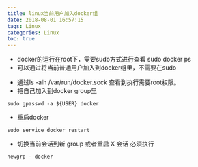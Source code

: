 ```yaml
---
title: linux当前用户加入docker组
date: 2018-08-01 16:57:15
tags: Linux
categories: Linux
toc: true
---
```


- docker的运行在root下，需要sudo方式进行查看 sudo docker ps
- 可以通过将当前普通用户加入到docker组里，不需要在sudo

<!-- more -->

- 通过ls -alh /var/run/docker.sock 查看到执行需要root权限。
- 把自己加入到docker group里 

```
sudo gpasswd -a ${USER} docker

```

- 重启docker 

```
sudo service docker restart

```

- 切换当前会话到新 group 或者重启 X 会话 必须执行

```
newgrp - docker

```